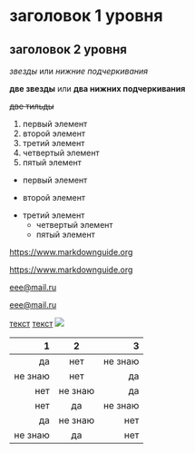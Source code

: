 # заголовок 1 уровня
## заголовок 2 уровня
*звезды* или _нижние подчеркивания_

**две звезды** или __два нижних подчеркивания__

~~две тильды~~

1. первый элемент
2. второй элемент
3. третий элемент
4. четвертый элемент
1. пятый элемент
+ первый элемент
- второй элемент
+ третий элемент
  - четвертый элемент
  * пятый элемент

<https://www.markdownguide.org>

https://www.markdownguide.org

<eee@mail.ru>

eee@mail.ru

[текст](https://www.markdownguide.org)
[текст](https://www.markdownguide.org "это поможет")
![](http://3.bp.blogspot.com/-_DLc3qDxsNA/VenIznBsK7I/AAAAAAAAB0A/GHjI_97B364/s1600/TheFunk.jpg)

1|2|3
---:|:---:|---:
да|нет|не знаю
не знаю|нет|да
нет|не знаю|да
нет|да|не знаю
да|не знаю|нет
не знаю|да|нет
